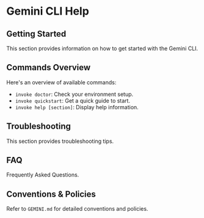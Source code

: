 # Gemini CLI Help

## Getting Started

This section provides information on how to get started with the Gemini CLI.

## Commands Overview

Here's an overview of available commands:

* `invoke doctor`: Check your environment setup.
* `invoke quickstart`: Get a quick guide to start.
* `invoke help [section]`: Display help information.

## Troubleshooting

This section provides troubleshooting tips.

## FAQ

Frequently Asked Questions.

## Conventions & Policies

Refer to `GEMINI.md` for detailed conventions and policies.
